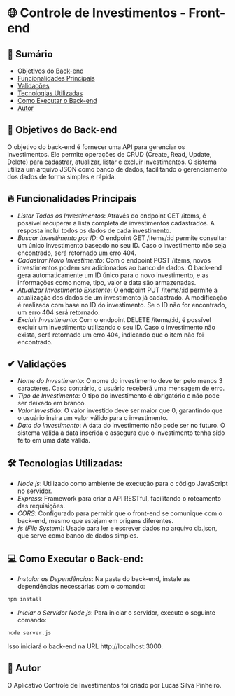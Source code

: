 # 🌐 Controle de Investimentos - Front-end

## 📑 Sumário
- [Objetivos do Back-end](#-objetivos-do-back-end)
- [Funcionalidades Principais](#-funcionalidades-principais)
- [Validações](#-validações)
- [Tecnologias Utilizadas](#-tecnologias-utilizadas)
- [Como Executar o Back-end](#-como-executar-o-back-end)
- [Autor](#-autor)


## 🎯 Objetivos do Back-end
O objetivo do back-end é fornecer uma API para gerenciar os investimentos. Ele permite operações de CRUD (Create, Read, Update, Delete) para cadastrar, atualizar, listar e excluir investimentos. O sistema utiliza um arquivo JSON como banco de dados, facilitando o gerenciamento dos dados de forma simples e rápida.

## 🔥 Funcionalidades Principais
- *Listar Todos os Investimentos*: Através do endpoint GET /items, é possível recuperar a lista completa de investimentos cadastrados. A resposta inclui todos os dados de cada investimento.
- *Buscar Investimento por ID*: O endpoint GET /items/:id permite consultar um único investimento baseado no seu ID. Caso o investimento não seja encontrado, será retornado um erro 404.
- *Cadastrar Novo Investimento*: Com o endpoint POST /items, novos investimentos podem ser adicionados ao banco de dados. O back-end gera automaticamente um ID único para o novo investimento, e as informações como nome, tipo, valor e data são armazenadas.
- *Atualizar Investimento Existente*: O endpoint PUT /items/:id permite a atualização dos dados de um investimento já cadastrado. A modificação é realizada com base no ID do investimento. Se o ID não for encontrado, um erro 404 será retornado.
- *Excluir Investimento*: Com o endpoint DELETE /items/:id, é possível excluir um investimento utilizando o seu ID. Caso o investimento não exista, será retornado um erro 404, indicando que o item não foi encontrado.

## ✔ Validações
- *Nome do Investimento*: O nome do investimento deve ter pelo menos 3 caracteres. Caso contrário, o usuário receberá uma mensagem de erro.
- *Tipo de Investimento*: O tipo do investimento é obrigatório e não pode ser deixado em branco.
- *Valor Investido*: O valor investido deve ser maior que 0, garantindo que o usuário insira um valor válido para o investimento.
- *Data do Investimento*: A data do investimento não pode ser no futuro. O sistema valida a data inserida e assegura que o investimento tenha sido feito em uma data válida.

## 🛠 Tecnologias Utilizadas:
- *Node.js*: Utilizado como ambiente de execução para o código JavaScript no servidor.
- *Express*: Framework para criar a API RESTful, facilitando o roteamento das requisições.
- *CORS*: Configurado para permitir que o front-end se comunique com o back-end, mesmo que estejam em origens diferentes.
- *fs (File System)*: Usado para ler e escrever dados no arquivo db.json, que serve como banco de dados simples.

## 💻 Como Executar o Back-end:
- *Instalar as Dependências*: Na pasta do back-end, instale as dependências necessárias com o comando:
```sh
npm install
```
- *Iniciar o Servidor Node.js*: Para iniciar o servidor, execute o seguinte comando:
```sh
node server.js
```
Isso iniciará o back-end na URL http://localhost:3000.

## 👥 Autor
O Aplicativo Controle de Investimentos foi criado por Lucas Silva Pinheiro.

